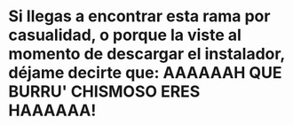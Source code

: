 # Si llegas a encontrar esta rama por casualidad, o porque la viste al momento de descargar el instalador, déjame decirte que: AAAAAAH QUE BURRU' CHISMOSO ERES HAAAAAA!